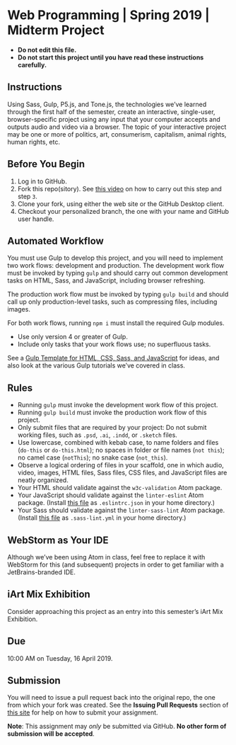 # Web Programming | Spring 2019 | Midterm Project

* **Do not edit this file.**  
* **Do not start this project until you have read these instructions carefully.**

## Instructions
Using Sass, Gulp, P5.js, and Tone.js, the technologies we’ve learned through the first half of the semester, create an interactive, single-user, browser-specific project using any input that your computer accepts and outputs audio and video via a browser. The topic of your interactive project may be one or more of politics, art, consumerism, capitalism, animal rights, human rights, etc.

## Before You Begin
1. Log in to GitHub.
2. Fork this repo(sitory). See [this video](http://code-warrior.github.io/tutorials/git/github/forking-and-cloning-at-the-github-web-site/) on how to carry out this step and step `3`.
3. Clone your fork, using either the web site or the GitHub Desktop client.
4. Checkout your personalized branch, the one with your name and GitHub user handle.

## Automated Workflow
You must use Gulp to develop this project, and you will need to implement two work flows: development and production. The development work flow must be invoked by typing `gulp` and should carry out common development tasks on HTML, Sass, and JavaScript, including browser refreshing.

The production work flow must be invoked by typing `gulp build` and should call up only production-level tasks, such as compressing files, including images.

For both work flows, running `npm i` must install the required Gulp modules.

* Use only version 4 or greater of Gulp.
* Include only tasks that your work flows use; no superfluous tasks.

See a [Gulp Template for HTML, CSS, Sass, and JavaScript](https://github.com/code-warrior/gulp-template-for-html-css-sass-js) for ideas, and also look at the various Gulp tutorials we’ve covered in class.

## Rules
* Running `gulp` must invoke the development work flow of this project.
* Running `gulp build` must invoke the production work flow of this project.
* Only submit files that are required by your project: Do not submit working files, such as `.psd`, `.ai`, `.indd`, or `.sketch` files.
* Use lowercase, combined with kebab case, to name folders and files (`do-this` or `do-this.html`); no spaces in folder or file names (`not this`); no camel case (`notThis`); no snake case (`not_this`).
* Observe a logical ordering of files in your scaffold, one in which audio, video, images, HTML files, Sass files, CSS files, and JavaScript files are neatly organized.
* Your HTML should validate against the `w3c-validation` Atom package.
* Your JavaScript should validate against the `linter-eslint` Atom package. (Install [this file](https://gist.github.com/code-warrior/c6f1b02730b6a7d08c241f5bf1b62258) as `.eslintrc.json` in your home directory.)
* Your Sass should validate against the `linter-sass-lint` Atom package. (Install [this file](https://github.com/code-warrior/web-dev-env-config-files/blob/master/sass/.sass-lint.yml) as `.sass-lint.yml` in your home directory.)

## WebStorm as Your IDE
Although we’ve been using Atom in class, feel free to replace it with WebStorm for this (and subsequent) projects in order to get familiar with a JetBrains-branded IDE.

## iArt Mix Exhibition
Consider approaching this project as an entry into this semester’s iArt Mix Exhibition.

## Due
10:00 AM on Tuesday, 16 April 2019.

## Submission
You will need to issue a pull request back into the original repo, the one from which your fork was created. See the **Issuing Pull Requests** section of [this site](http://code-warrior.github.io/tutorials/git/github/index.html) for help on how to submit your assignment.

**Note**: This assignment may *only* be submitted via GitHub. **No other form of submission will be accepted**.

